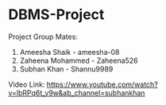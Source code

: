 # DBMS-Project

Project Group Mates:
 1. Ameesha Shaik - ameesha-08
 2. Zaheena Mohammed - Zaheena526
 3. Subhan Khan - Shannu9989


Video Link:
https://www.youtube.com/watch?v=lbRPq6t_v9w&ab_channel=subhankhan
